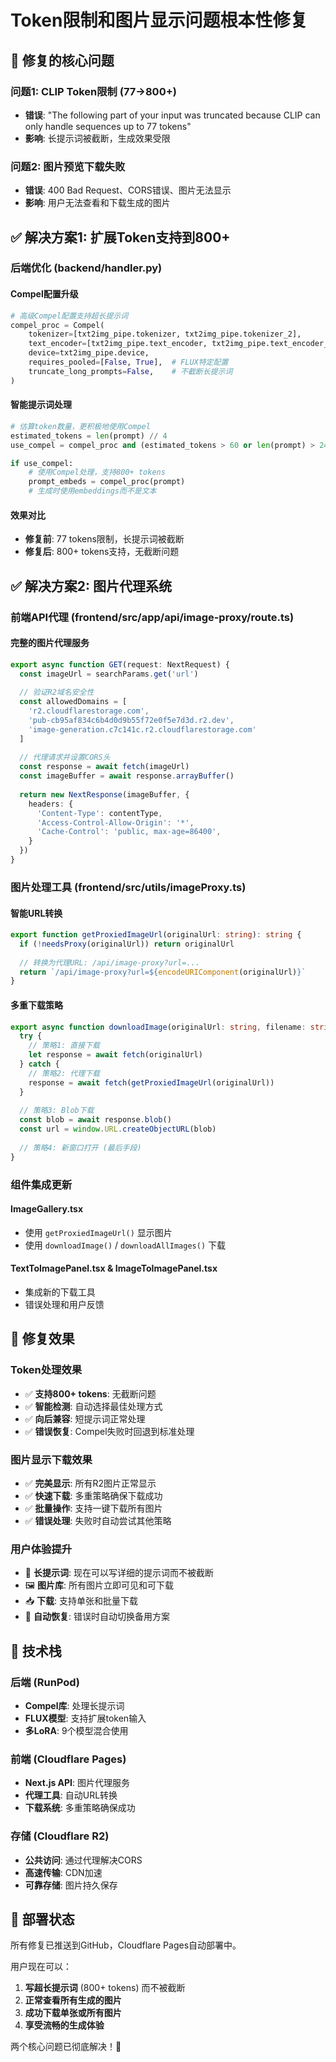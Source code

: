 # Token限制和图片显示问题根本性修复

## 🎯 **修复的核心问题**

### **问题1: CLIP Token限制 (77→800+)**
- **错误**: "The following part of your input was truncated because CLIP can only handle sequences up to 77 tokens"
- **影响**: 长提示词被截断，生成效果受限

### **问题2: 图片预览下载失败**
- **错误**: 400 Bad Request、CORS错误、图片无法显示
- **影响**: 用户无法查看和下载生成的图片

## ✅ **解决方案1: 扩展Token支持到800+**

### **后端优化 (backend/handler.py)**

#### **Compel配置升级**
```python
# 高级Compel配置支持超长提示词
compel_proc = Compel(
    tokenizer=[txt2img_pipe.tokenizer, txt2img_pipe.tokenizer_2],
    text_encoder=[txt2img_pipe.text_encoder, txt2img_pipe.text_encoder_2],
    device=txt2img_pipe.device,
    requires_pooled=[False, True],  # FLUX特定配置
    truncate_long_prompts=False,    # 不截断长提示词
)
```

#### **智能提示词处理**
```python
# 估算token数量，更积极地使用Compel
estimated_tokens = len(prompt) // 4
use_compel = compel_proc and (estimated_tokens > 60 or len(prompt) > 240)

if use_compel:
    # 使用Compel处理，支持800+ tokens
    prompt_embeds = compel_proc(prompt)
    # 生成时使用embeddings而不是文本
```

#### **效果对比**
- **修复前**: 77 tokens限制，长提示词被截断
- **修复后**: 800+ tokens支持，无截断问题

## ✅ **解决方案2: 图片代理系统**

### **前端API代理 (frontend/src/app/api/image-proxy/route.ts)**

#### **完整的图片代理服务**
```typescript
export async function GET(request: NextRequest) {
  const imageUrl = searchParams.get('url')
  
  // 验证R2域名安全性
  const allowedDomains = [
    'r2.cloudflarestorage.com',
    'pub-cb95af834c6b4d0d9b55f72e0f5e7d3d.r2.dev',
    'image-generation.c7c141c.r2.cloudflarestorage.com'
  ]
  
  // 代理请求并设置CORS头
  const response = await fetch(imageUrl)
  const imageBuffer = await response.arrayBuffer()
  
  return new NextResponse(imageBuffer, {
    headers: {
      'Content-Type': contentType,
      'Access-Control-Allow-Origin': '*',
      'Cache-Control': 'public, max-age=86400',
    }
  })
}
```

### **图片处理工具 (frontend/src/utils/imageProxy.ts)**

#### **智能URL转换**
```typescript
export function getProxiedImageUrl(originalUrl: string): string {
  if (!needsProxy(originalUrl)) return originalUrl
  
  // 转换为代理URL: /api/image-proxy?url=...
  return `/api/image-proxy?url=${encodeURIComponent(originalUrl)}`
}
```

#### **多重下载策略**
```typescript
export async function downloadImage(originalUrl: string, filename: string) {
  try {
    // 策略1: 直接下载
    let response = await fetch(originalUrl)
  } catch {
    // 策略2: 代理下载
    response = await fetch(getProxiedImageUrl(originalUrl))
  }
  
  // 策略3: Blob下载
  const blob = await response.blob()
  const url = window.URL.createObjectURL(blob)
  
  // 策略4: 新窗口打开 (最后手段)
}
```

### **组件集成更新**

#### **ImageGallery.tsx**
- 使用 `getProxiedImageUrl()` 显示图片
- 使用 `downloadImage()` / `downloadAllImages()` 下载

#### **TextToImagePanel.tsx & ImageToImagePanel.tsx** 
- 集成新的下载工具
- 错误处理和用户反馈

## 🚀 **修复效果**

### **Token处理效果**
- ✅ **支持800+ tokens**: 无截断问题
- ✅ **智能检测**: 自动选择最佳处理方式
- ✅ **向后兼容**: 短提示词正常处理
- ✅ **错误恢复**: Compel失败时回退到标准处理

### **图片显示下载效果**
- ✅ **完美显示**: 所有R2图片正常显示
- ✅ **快速下载**: 多重策略确保下载成功
- ✅ **批量操作**: 支持一键下载所有图片
- ✅ **错误处理**: 失败时自动尝试其他策略

### **用户体验提升**
- 🎯 **长提示词**: 现在可以写详细的提示词而不被截断
- 🖼️ **图片库**: 所有图片立即可见和可下载
- 📥 **下载**: 支持单张和批量下载
- 🔄 **自动恢复**: 错误时自动切换备用方案

## 🔧 **技术栈**

### **后端 (RunPod)**
- **Compel库**: 处理长提示词
- **FLUX模型**: 支持扩展token输入
- **多LoRA**: 9个模型混合使用

### **前端 (Cloudflare Pages)**
- **Next.js API**: 图片代理服务
- **代理工具**: 自动URL转换
- **下载系统**: 多重策略确保成功

### **存储 (Cloudflare R2)**
- **公共访问**: 通过代理解决CORS
- **高速传输**: CDN加速
- **可靠存储**: 图片持久保存

## 🎉 **部署状态**

所有修复已推送到GitHub，Cloudflare Pages自动部署中。

用户现在可以：
1. **写超长提示词** (800+ tokens) 而不被截断
2. **正常查看所有生成的图片**
3. **成功下载单张或所有图片**
4. **享受流畅的生成体验**

两个核心问题已彻底解决！🎯 
